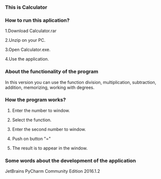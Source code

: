 ### This is Calculator 
### How to run this aplication?

1.Download Calculator.rar

2.Unzip on your PC.

3.Open Calculator.exe.

4.Use the application.

### About the functionality of the program
In this version you can use the function division, multiplication, subtraction, addition, memorizing, working with degrees.
### How the program works?
1. Enter the number to window.

2. Select the function.

3. Enter the second number to window.

4. Push on button "="

5. The result is to appear in the window.
 
### Some words about the development of the application
JetBrains PyCharm Community Edition 2016.1.2

